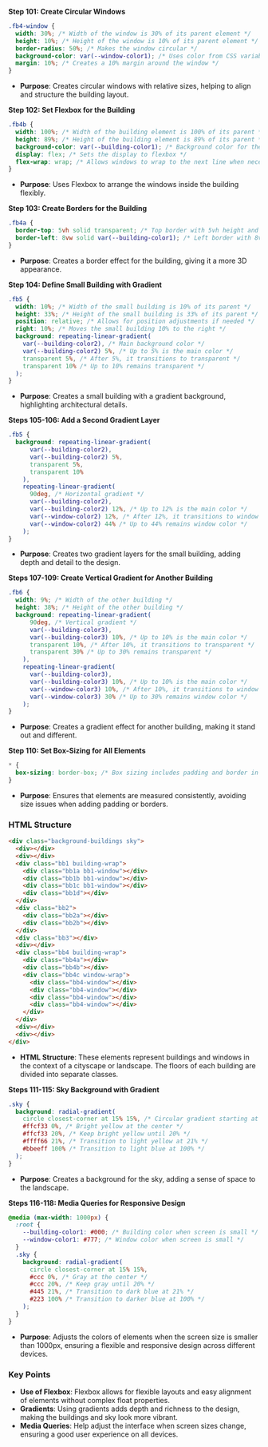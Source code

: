 **Step 101: Create Circular Windows**
```css
.fb4-window {
  width: 30%; /* Width of the window is 30% of its parent element */
  height: 10%; /* Height of the window is 10% of its parent element */
  border-radius: 50%; /* Makes the window circular */
  background-color: var(--window-color1); /* Uses color from CSS variable */
  margin: 10%; /* Creates a 10% margin around the window */
}
```
- **Purpose**: Creates circular windows with relative sizes, helping to align and structure the building layout.

**Step 102: Set Flexbox for the Building**
```css
.fb4b {
  width: 100%; /* Width of the building element is 100% of its parent */
  height: 89%; /* Height of the building element is 89% of its parent */
  background-color: var(--building-color1); /* Background color for the building */
  display: flex; /* Sets the display to flexbox */
  flex-wrap: wrap; /* Allows windows to wrap to the next line when necessary */
}
```
- **Purpose**: Uses Flexbox to arrange the windows inside the building flexibly.

**Step 103: Create Borders for the Building**
```css
.fb4a {
  border-top: 5vh solid transparent; /* Top border with 5vh height and transparent color */
  border-left: 8vw solid var(--building-color1); /* Left border with 8vw width and building color */
}
```
- **Purpose**: Creates a border effect for the building, giving it a more 3D appearance.

**Step 104: Define Small Building with Gradient**
```css
.fb5 {
  width: 10%; /* Width of the small building is 10% of its parent */
  height: 33%; /* Height of the small building is 33% of its parent */
  position: relative; /* Allows for position adjustments if needed */
  right: 10%; /* Moves the small building 10% to the right */
  background: repeating-linear-gradient(
    var(--building-color2), /* Main background color */
    var(--building-color2) 5%, /* Up to 5% is the main color */
    transparent 5%, /* After 5%, it transitions to transparent */
    transparent 10% /* Up to 10% remains transparent */
  );
}
```
- **Purpose**: Creates a small building with a gradient background, highlighting architectural details.

**Steps 105-106: Add a Second Gradient Layer**
```css
.fb5 {
  background: repeating-linear-gradient(
      var(--building-color2),
      var(--building-color2) 5%,
      transparent 5%,
      transparent 10%
    ),
    repeating-linear-gradient(
      90deg, /* Horizontal gradient */
      var(--building-color2),
      var(--building-color2) 12%, /* Up to 12% is the main color */
      var(--window-color2) 12%, /* After 12%, it transitions to window color */
      var(--window-color2) 44% /* Up to 44% remains window color */
    );
}
```
- **Purpose**: Creates two gradient layers for the small building, adding depth and detail to the design.

**Steps 107-109: Create Vertical Gradient for Another Building**
```css
.fb6 {
  width: 9%; /* Width of the other building */
  height: 38%; /* Height of the other building */
  background: repeating-linear-gradient(
      90deg, /* Vertical gradient */
      var(--building-color3),
      var(--building-color3) 10%, /* Up to 10% is the main color */
      transparent 10%, /* After 10%, it transitions to transparent */
      transparent 30% /* Up to 30% remains transparent */
    ),
    repeating-linear-gradient(
      var(--building-color3),
      var(--building-color3) 10%, /* Up to 10% is the main color */
      var(--window-color3) 10%, /* After 10%, it transitions to window color */
      var(--window-color3) 30% /* Up to 30% remains window color */
    );
}
```
- **Purpose**: Creates a gradient effect for another building, making it stand out and different.

**Step 110: Set Box-Sizing for All Elements**
```css
* {
  box-sizing: border-box; /* Box sizing includes padding and border in width and height */
}
```
- **Purpose**: Ensures that elements are measured consistently, avoiding size issues when adding padding or borders.

### HTML Structure
```html
<div class="background-buildings sky">
  <div></div>
  <div></div>
  <div class="bb1 building-wrap">
    <div class="bb1a bb1-window"></div>
    <div class="bb1b bb1-window"></div>
    <div class="bb1c bb1-window"></div>
    <div class="bb1d"></div>
  </div>
  <div class="bb2">
    <div class="bb2a"></div>
    <div class="bb2b"></div>
  </div>
  <div class="bb3"></div>
  <div></div>
  <div class="bb4 building-wrap">
    <div class="bb4a"></div>
    <div class="bb4b"></div>
    <div class="bb4c window-wrap">
      <div class="bb4-window"></div>
      <div class="bb4-window"></div>
      <div class="bb4-window"></div>
      <div class="bb4-window"></div>
    </div>
  </div>
  <div></div>
  <div></div>
</div>
```
- **HTML Structure**: These elements represent buildings and windows in the context of a cityscape or landscape. The floors of each building are divided into separate classes.

**Steps 111-115: Sky Background with Gradient**
```css
.sky {
  background: radial-gradient(
    circle closest-corner at 15% 15%, /* Circular gradient starting at 15% horizontal and vertical */
    #ffcf33 0%, /* Bright yellow at the center */
    #ffcf33 20%, /* Keep bright yellow until 20% */
    #ffff66 21%, /* Transition to light yellow at 21% */
    #bbeeff 100% /* Transition to light blue at 100% */
  );
}
```
- **Purpose**: Creates a background for the sky, adding a sense of space to the landscape.

**Steps 116-118: Media Queries for Responsive Design**
```css
@media (max-width: 1000px) {
  :root {
    --building-color1: #000; /* Building color when screen is small */
    --window-color1: #777; /* Window color when screen is small */
  }
  .sky {
    background: radial-gradient(
      circle closest-corner at 15% 15%,
      #ccc 0%, /* Gray at the center */
      #ccc 20%, /* Keep gray until 20% */
      #445 21%, /* Transition to dark blue at 21% */
      #223 100% /* Transition to darker blue at 100% */
    );
  }
}
```
- **Purpose**: Adjusts the colors of elements when the screen size is smaller than 1000px, ensuring a flexible and responsive design across different devices.

### Key Points
- **Use of Flexbox**: Flexbox allows for flexible layouts and easy alignment of elements without complex float properties.
- **Gradients**: Using gradients adds depth and richness to the design, making the buildings and sky look more vibrant.
- **Media Queries**: Help adjust the interface when screen sizes change, ensuring a good user experience on all devices.
